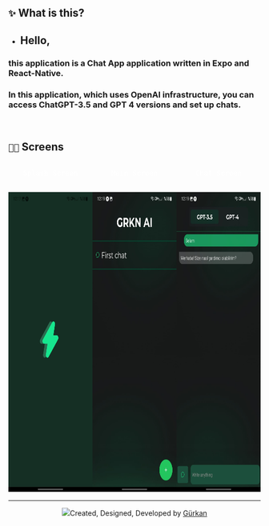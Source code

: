 ## `✨` What is this?
- ## Hello,
### this application is a **Chat App** application written in **Expo** and **React-Native**.
### In this application, which uses **OpenAI** infrastructure, you can access **ChatGPT-3.5** and **GPT 4** versions and set up chats.

<br />

## `🧑‍💻` Screens
<div align="center" style="justify-content-items:center; display:flex; color:white; text-design:none;">
  <kbd>
    <p align="center"> Splash Screen  </p><br />
    <img style="width:300px; height:600px" src="./grknai/Splash.jpg" />
  </kbd>
  <kbd>
      <p align="center" size="36px"> Main Screen  </p><br />
      <img style="width:300px; height:600px" src="./grknai/Main.jpg" />
  </kbd>
  <kbd>
    <p align="center"> Chat Screen</p><br />
    <img style="width:300px; height:600px" src="./grknai/Chat.jpg" />
  </kbd>
</div>

---
<p align="center"><img src="https://i.hizliresim.com/bw1f5bs.png" style="width:10px">Created, Designed, Developed by <a target="_blank" href="https://github.com/GweepCreative">Gürkan</a></p>
